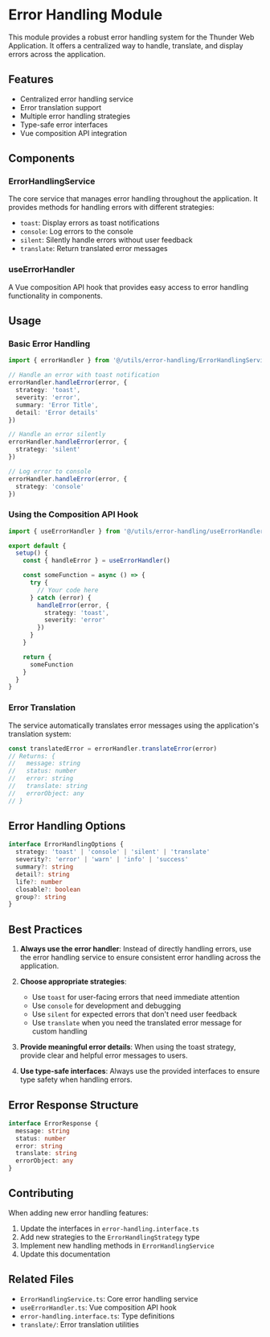 # Error Handling Module

This module provides a robust error handling system for the Thunder Web Application. It offers a centralized way to handle, translate, and display errors across the application.

## Features

- Centralized error handling service
- Error translation support
- Multiple error handling strategies
- Type-safe error interfaces
- Vue composition API integration

## Components

### ErrorHandlingService

The core service that manages error handling throughout the application. It provides methods for handling errors with different strategies:

- `toast`: Display errors as toast notifications
- `console`: Log errors to the console
- `silent`: Silently handle errors without user feedback
- `translate`: Return translated error messages

### useErrorHandler

A Vue composition API hook that provides easy access to error handling functionality in components.

## Usage

### Basic Error Handling

```typescript
import { errorHandler } from '@/utils/error-handling/ErrorHandlingService'

// Handle an error with toast notification
errorHandler.handleError(error, {
  strategy: 'toast',
  severity: 'error',
  summary: 'Error Title',
  detail: 'Error details'
})

// Handle an error silently
errorHandler.handleError(error, {
  strategy: 'silent'
})

// Log error to console
errorHandler.handleError(error, {
  strategy: 'console'
})
```

### Using the Composition API Hook

```typescript
import { useErrorHandler } from '@/utils/error-handling/useErrorHandler'

export default {
  setup() {
    const { handleError } = useErrorHandler()

    const someFunction = async () => {
      try {
        // Your code here
      } catch (error) {
        handleError(error, {
          strategy: 'toast',
          severity: 'error'
        })
      }
    }

    return {
      someFunction
    }
  }
}
```

### Error Translation

The service automatically translates error messages using the application's translation system:

```typescript
const translatedError = errorHandler.translateError(error)
// Returns: {
//   message: string
//   status: number
//   error: string
//   translate: string
//   errorObject: any
// }
```

## Error Handling Options

```typescript
interface ErrorHandlingOptions {
  strategy: 'toast' | 'console' | 'silent' | 'translate'
  severity?: 'error' | 'warn' | 'info' | 'success'
  summary?: string
  detail?: string
  life?: number
  closable?: boolean
  group?: string
}
```

## Best Practices

1. **Always use the error handler**: Instead of directly handling errors, use the error handling service to ensure consistent error handling across the application.

2. **Choose appropriate strategies**:

   - Use `toast` for user-facing errors that need immediate attention
   - Use `console` for development and debugging
   - Use `silent` for expected errors that don't need user feedback
   - Use `translate` when you need the translated error message for custom handling

3. **Provide meaningful error details**: When using the toast strategy, provide clear and helpful error messages to users.

4. **Use type-safe interfaces**: Always use the provided interfaces to ensure type safety when handling errors.

## Error Response Structure

```typescript
interface ErrorResponse {
  message: string
  status: number
  error: string
  translate: string
  errorObject: any
}
```

## Contributing

When adding new error handling features:

1. Update the interfaces in `error-handling.interface.ts`
2. Add new strategies to the `ErrorHandlingStrategy` type
3. Implement new handling methods in `ErrorHandlingService`
4. Update this documentation

## Related Files

- `ErrorHandlingService.ts`: Core error handling service
- `useErrorHandler.ts`: Vue composition API hook
- `error-handling.interface.ts`: Type definitions
- `translate/`: Error translation utilities
